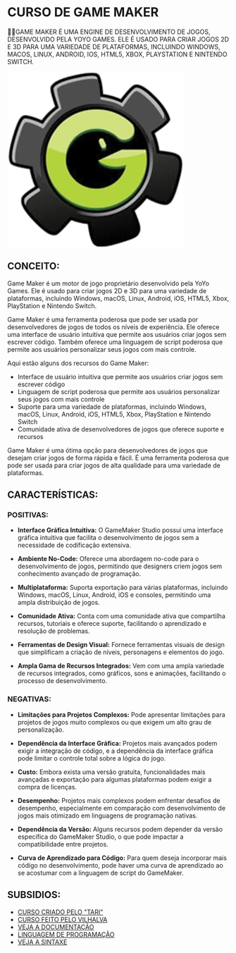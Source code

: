 # CURSO DE GAME MAKER
👨‍⚖️GAME MAKER É UMA ENGINE DE DESENVOLVIMENTO DE JOGOS, DESENVOLVIDO PELA YOYO GAMES. ELE É USADO PARA CRIAR JOGOS 2D E 3D PARA UMA VARIEDADE DE PLATAFORMAS, INCLUINDO WINDOWS, MACOS, LINUX, ANDROID, IOS, HTML5, XBOX, PLAYSTATION E NINTENDO SWITCH.

<img src="FOTO.png" align="center" width="400"> <br>

## CONCEITO:
Game Maker é um motor de jogo proprietário desenvolvido pela YoYo Games. Ele é usado para criar jogos 2D e 3D para uma variedade de plataformas, incluindo Windows, macOS, Linux, Android, iOS, HTML5, Xbox, PlayStation e Nintendo Switch.

Game Maker é uma ferramenta poderosa que pode ser usada por desenvolvedores de jogos de todos os níveis de experiência. Ele oferece uma interface de usuário intuitiva que permite aos usuários criar jogos sem escrever código. Também oferece uma linguagem de script poderosa que permite aos usuários personalizar seus jogos com mais controle.

Aqui estão alguns dos recursos do Game Maker:

* Interface de usuário intuitiva que permite aos usuários criar jogos sem escrever código
* Linguagem de script poderosa que permite aos usuários personalizar seus jogos com mais controle
* Suporte para uma variedade de plataformas, incluindo Windows, macOS, Linux, Android, iOS, HTML5, Xbox, PlayStation e Nintendo Switch
* Comunidade ativa de desenvolvedores de jogos que oferece suporte e recursos

Game Maker é uma ótima opção para desenvolvedores de jogos que desejam criar jogos de forma rápida e fácil. É uma ferramenta poderosa que pode ser usada para criar jogos de alta qualidade para uma variedade de plataformas.

## CARACTERÍSTICAS:
### POSITIVAS:
- **Interface Gráfica Intuitiva:** O GameMaker Studio possui uma interface gráfica intuitiva que facilita o desenvolvimento de jogos sem a necessidade de codificação extensiva.

- **Ambiente No-Code:** Oferece uma abordagem no-code para o desenvolvimento de jogos, permitindo que designers criem jogos sem conhecimento avançado de programação.

- **Multiplataforma:** Suporta exportação para várias plataformas, incluindo Windows, macOS, Linux, Android, iOS e consoles, permitindo uma ampla distribuição de jogos.

- **Comunidade Ativa:** Conta com uma comunidade ativa que compartilha recursos, tutoriais e oferece suporte, facilitando o aprendizado e resolução de problemas.

- **Ferramentas de Design Visual:** Fornece ferramentas visuais de design que simplificam a criação de níveis, personagens e elementos do jogo.

- **Ampla Gama de Recursos Integrados:** Vem com uma ampla variedade de recursos integrados, como gráficos, sons e animações, facilitando o processo de desenvolvimento.

### NEGATIVAS:
- **Limitações para Projetos Complexos:** Pode apresentar limitações para projetos de jogos muito complexos ou que exigem um alto grau de personalização.

- **Dependência da Interface Gráfica:** Projetos mais avançados podem exigir a integração de código, e a dependência da interface gráfica pode limitar o controle total sobre a lógica do jogo.

- **Custo:** Embora exista uma versão gratuita, funcionalidades mais avançadas e exportação para algumas plataformas podem exigir a compra de licenças.

- **Desempenho:** Projetos mais complexos podem enfrentar desafios de desempenho, especialmente em comparação com desenvolvimento de jogos mais otimizado em linguagens de programação nativas.

- **Dependência da Versão:** Alguns recursos podem depender da versão específica do GameMaker Studio, o que pode impactar a compatibilidade entre projetos.

- **Curva de Aprendizado para Código:** Para quem deseja incorporar mais código no desenvolvimento, pode haver uma curva de aprendizado ao se acostumar com a linguagem de script do GameMaker.

## SUBSIDIOS:
- [CURSO CRIADO PELO "TARI"](https://youtube.com/playlist?list=PLQa_0xOU1JV9BrQzjvikgq1sm7phEJnqe&si=yWZaT1fSrJK93Hx3)
- [CURSO FEITO PELO VILHALVA](https://github.com/VILHALVA)
- [VEJA A DOCUMENTAÇÃO](https://manual.yoyogames.com/#t=Content.htm)
- [LINGUAGEM DE PROGRAMAÇÃO](https://github.com/VILHALVA/CURSO-DE-GML)
- [VEJA A SINTAXE](./SINTAXE.md)
